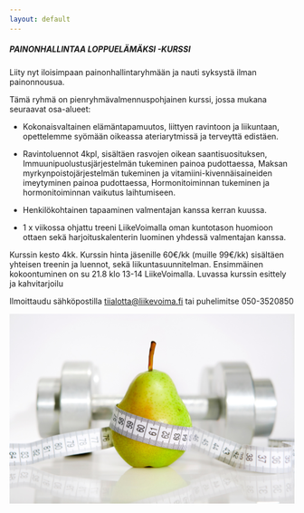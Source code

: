 ```yaml
---
layout: default
---
```


##### PAINONHALLINTAA LOPPUELÄMÄKSI -KURSSI

Liity nyt iloisimpaan painonhallintaryhmään ja nauti syksystä ilman painonnousua.

Tämä ryhmä on pienryhmävalmennuspohjainen kurssi, jossa mukana seuraavat osa-alueet:

- Kokonaisvaltainen elämäntapamuutos, liittyen ravintoon ja liikuntaan, opettelemme syömään oikeassa ateriarytmissä ja terveyttä edistäen.

- Ravintoluennot 4kpl, sisältäen rasvojen oikean saantisuosituksen, Immuunipuolustusjärjestelmän tukeminen painoa pudottaessa, Maksan myrkynpoistojärjestelmän tukeminen ja vitamiini-kivennäisaineiden imeytyminen painoa pudottaessa, Hormonitoiminnan tukeminen ja hormonitoiminnan vaikutus laihtumiseen.

- Henkilökohtainen tapaaminen valmentajan kanssa kerran kuussa.
- 1 x viikossa ohjattu treeni LiikeVoimalla oman kuntotason huomioon ottaen sekä harjoituskalenterin luominen yhdessä valmentajan kanssa.

Kurssin kesto 4kk. 
Kurssin hinta jäsenille 60€/kk (muille 99€/kk) sisältäen yhteisen treenin ja luennot, sekä liikuntasuunnitelman.
Ensimmäinen kokoontuminen on su 21.8 klo 13-14 LiikeVoimalla. Luvassa kurssin esittely ja kahvitarjoilu

Ilmoittaudu sähköpostilla [tiialotta@liikevoima.fi](mailto:tiialotta@liikevoima.fi) tai puhelimitse 050-3520850

![painonhallinta](painonhallinta.jpg)
